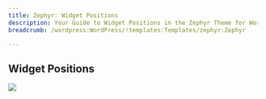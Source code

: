 ```yaml
---
title: Zephyr: Widget Positions
description: Your Guide to Widget Positions in the Zephyr Theme for WordPress
breadcrumb: /wordpress:WordPress/!templates:Templates/zephyr:Zephyr

---
```


Widget Positions
-----

![][positions]

[positions]: assets/positions.jpg